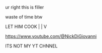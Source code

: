 ur right this is filler

























































waste of time btw


































LET HIM COOK
|
|
V

















































































https://www.youtube.com/@NickDiGiovanni


ITS NOT MY YT CHNNEL
